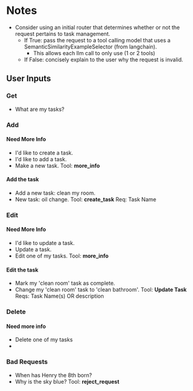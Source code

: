 # Notes

- Consider using an initial router that determines whether or not the request pertains to task management.
    - If True: pass the request to a tool calling model that uses a SemanticSimilarityExampleSelector (from langchain).
        - This allows each llm call to only use (1 or 2 tools)
    - If False: concisely explain to the user why the request is invalid.

## User Inputs

### Get
- What are my tasks?


### Add

#### Need More Info
- I'd like to create a task.
- I'd like to add a task.
- Make a new task.
Tool: **more_info**

#### Add the task
- Add a new task: clean my room.
- New task: oil change.
Tool: **create_task**
Req: Task Name

### Edit

#### Need More Info
- I'd like to update a task.
- Update a task.
- Edit one of my tasks.
Tool: **more_info**

#### Edit the task
- Mark my 'clean room' task as complete.
- Change my 'clean room' task to 'clean bathroom'.
Tool: **Update Task** 
Reqs: Task Name(s) OR description 

### Delete

#### Need more info
- Delete one of my tasks
- 


### Bad Requests
- When has Henry the 8th born?
- Why is the sky blue?
Tool: **reject_request** 